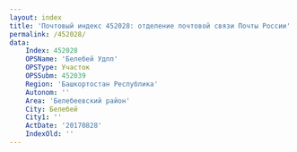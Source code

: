 ```yaml
---
layout: index
title: 'Почтовый индекс 452028: отделение почтовой связи Почты России'
permalink: /452028/
data:
    Index: 452028
    OPSName: 'Белебей Удпп'
    OPSType: Участок
    OPSSubm: 452039
    Region: 'Башкортостан Республика'
    Autonom: ''
    Area: 'Белебеевский район'
    City: Белебей
    City1: ''
    ActDate: '20170828'
    IndexOld: ''
---
```

